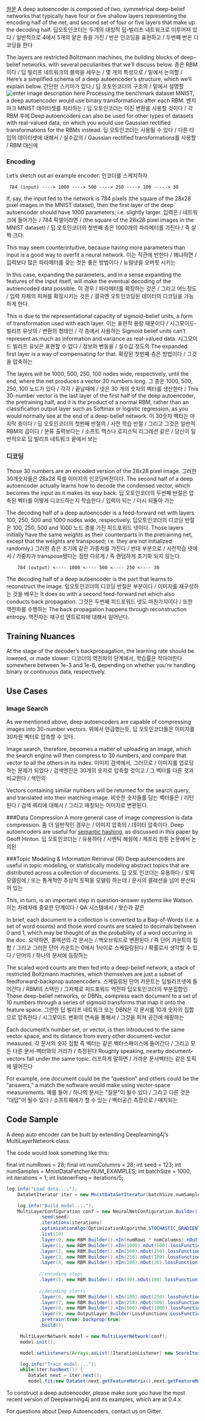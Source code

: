 [원문](http://deeplearning4j.org/deepautoencoder)
A deep autoencoder is composed of two, symmetrical deep-belief networks that typically have four or five shallow layers representing the encoding half of the net, and second set of four or five layers that make up the decoding half.
딥오토인코더는 두개의 대칭적 딥-빌리프 네트워크로 이루어져 있다 / 일반적으로 4에서 5개의 얕은 층을 가진 / 반은 인코딩을 표현하고 / 두번째 반은 디코딩을 한다

The layers are restricted Boltzmann machines, the building blocks of deep-belief networks, with several peculiarities that we’ll discuss below. 
층은 RBM이다 / 딥 빌리프 네트워크의 블럭을 세우는 / 몇 개의 특성으로 / 밑에서 논의할 / 
Here’s a simplified schema of a deep autoencoder’s structure, which we’ll explain below.
간단한 스키마가 있다 / 딥 오토인코더의 구조의 / 밑에서 설명할 
![enter image description here](http://deeplearning4j.org/img/deep_autoencoder.png)
Processing the benchmark dataset MNIST, a deep autoencoder would use binary transformations after each RBM. 
벤치마크 MNIST 데이터셋를 처리하는 / 딥 오토인코더는 이진 변환을 사용할 것이다 / 각 RBM 후에
Deep autoencoders can also be used for other types of datasets with real-valued data, on which you would use Gaussian rectified transformations for the RBMs instead.
딥 오토인코더는 사용될 수 있다 / 다른 타입의 데이터셋에 대해서 / 실수값의 /  Gaussian rectified transformations를 사용할 / RBM 대신에 

### Encoding
Let’s sketch out an example encoder:
인코더를 스케치하자
```
 784 (input) ----> 1000 ----> 500 ----> 250 ----> 100 -----> 30
```
If, say, the input fed to the network is 784 pixels (the square of the 28x28 pixel images in the MNIST dataset), then the first layer of the deep autoencoder should have 1000 parameters; i.e. slightly larger.
입력은 / 네트워크에 들어가는 /  784 픽셀이라면 /  (the square of the 28x28 pixel images in the MNIST dataset) / 딥 오토인코더의 첫번째 층은 1000개의 파라메터를 가진다 / 즉 살짝 크다.

This may seem counterintuitive, because having more parameters than input is a good way to overfit a neural network.
이는 직관에 반한다 / 왜냐하면 / 입력보다 많은 파라메터를 갖는 것은 좋은 방법이다 / 뉴럴넷을 오버핏 시키는 

In this case, expanding the parameters, and in a sense expanding the features of the input itself, will make the eventual decoding of the autoencoded data possible.
이 경우 / 파라메터를 확장하는 것은 / 그리고 어느정도 / 입력 자체의 피쳐를 확장시키는 것은 / 결국엔 오토인코딩된 데이터의 디코딩을 가능하게 한다.

This is due to the representational capacity of sigmoid-belief units, a form of transformation used with each layer. 
이는 표현적 용량 때문이다 / 시그모이드-빌리프 유닛의 / 변환의 형태인 / 각 층에서 사용하는 
Sigmoid belief units can’t represent as much as information and variance as real-valued data. 
시그모이드 빌리프 유닛은 표현할 수 없다 / 정보와 변동을 / 실수값 정도의 
The expanded first layer is a way of compensating for that.
확장된 첫번째 층은 방법이다 / 그것을 압축하는 

The layers will be 1000, 500, 250, 100 nodes wide, respectively, until the end, where the net produces a vector 30 numbers long. 
그 층은 1000, 500, 250, 100 노드가 있다 / 각각 / 끝날때에 / 넷은 30 개의 숫자의 벡터를 생산한다 / 
This 30-number vector is the last layer of the first half of the deep autoencoder, the pretraining half, and it is the product of a normal RBM, rather than an classification output layer such as Softmax or logistic regression, as you would normally see at the end of a deep-belief network.
이 30숫자 벡터는 마지막 층이다 / 딥 오토인코더의 첫번째 반절의 / 사전 학습 반절 / 그리고 그것은 일반적 RBM의 곱이다 / 분류 출력보다는 / 소프트 맥스나 로지스틱 리그레션 같은 / 당신이 일반적으로 딥 빌리프 네트워크 끝에서 보는 

### 디코딩
Those 30 numbers are an encoded version of the 28x28 pixel image. 
그러한 30개숫자들은 28x28 픽셀 이미지의 인코딩버전이다.
The second half of a deep autoencoder actually learns how to decode the condensed vector, which becomes the input as it makes its way back.
딥 오토인코더의 두번째 반절은 압축된 벡터를 어떻게 디코드하는지 학습한다 / 입력이 되는 / 다시 되돌아 가는 

The decoding half of a deep autoencoder is a feed-forward net with layers 100, 250, 500 and 1000 nodes wide, respectively. 
딥오토인코더의 디코딩 반절은 100, 250, 500 and 1000 노드 층을 가진  피드포워드 넷이다.
Those layers initially have the same weights as their counterparts in the pretraining net, except that the weights are transposed; i.e. they are not initialized randomly.)
그러한 층은 초기에 같은 가중치를 가진다 / 반대 부분으로 / 사전학습 넷에서 / 가중치가 transpose됐다는 점만 다르게 / 즉 랜덤하게 초기화 되지 않는다.
```
	784 (output) <---- 1000 <---- 500 <---- 250 <---- 30
```
The decoding half of a deep autoencoder is the part that learns to reconstruct the image. 
딥오토인코더의 디코딩 반절은 부분이다 / 이미지를 재구성하는 것을 배우는
It does so with a second feed-forward net which also conducts back propagation. 
그것은 두번째 피드포워드 넷도 마찬가지이다 / 또한 역전파를 수행하는
The back propagation happens through reconstruction entropy.
역전파는 재구성 엔트로피에 대해서 일어난다.

## Training Nuances
At the stage of the decoder’s backpropagation, the learning rate should be lowered, or made slower:
디코더의 역전파의 단계에서, 학습률은 작아야한다
somewhere between 1e-3 and 1e-6, depending on whether you’re handling binary or continuous data, respectively.

## Use Cases
### Image Search
As we mentioned above, deep autoencoders are capable of compressing images into 30-number vectors.
위에서 언급했는듯, 딥 오토인코더들은 이미지를 30차원 벡터로 압측할 수 있다.

Image search, therefore, becomes a matter of uploading an image, which the search engine will then compress to 30 numbers, and compare that vector to all the others in its index.
이미지 검색에서, 그러므로 / 이미지를 업로딩하는 문제가 되었다 / 검색엔진은 30개의 숫자로 압축할 것이고 / 그 벡터를 다른 것과 비교한다 / 색인의

Vectors containing similar numbers will be returned for the search query, and translated into their matching image.
비슷한 숫자들를 담는 벡터들은 / 리턴된다 / 검색 쿼리에 대해서 / 그리고 매칭되는 이미지로 변환된다.

###Data Compression
A more general case of image compression is data compression. 
좀 더 일반적인 경우는 / 이미지 압축의 / 데이터 압축이다.
Deep autoencoders are useful for [semantic hashing](https://www.cs.utoronto.ca/~rsalakhu/papers/semantic_final.pdf), as discussed in this paper by Geoff Hinton.
딥 오토인코더는 / 유용하다 / 시멘틱 해슁에 / 제프리 힌튼 논문에서 논의된 

###Topic Modeling & Information Retrieval (IR)
Deep autoencoders are useful in topic modeling, or statistically modeling abstract topics that are distributed across a collection of documents.
딥 오토 인코더는 유용하다 / 토픽모델링에 / 또는 통계적인 추상적 토픽을 모델링 하는데 / 문서의 콜레션을 넘어 분산되어 있는

This, in turn, is an important step in question-answer systems like Watson.
이는 차례차례 중요한 단계이다 / QA 시스템에서 / 왓슨과 같은

In brief, each document in a collection is converted to a Bag-of-Words (i.e. a set of word counts) and those word counts are scaled to decimals between 0 and 1, which may be thought of as the probability of a word occurring in the doc.
요약하면, 콜렉션의 각 문서는 / 백오브워드로 변환된다 / 즉 단어 카운트의 집합 / 그리고 그러한 단어 카운트는 0에서 1사이로 스케일링된다 / 확률로서 생각할 수 있다 / 단어의 / 하나의 문서에 등장하는

The scaled word counts are then fed into a deep-belief network, a stack of restricted Boltzmann machines, which themselves are just a subset of feedforward-backprop autoencoders. 
스케일링된 단어 카운트는 딥빌리프넷에 들어간다 / RBM의 스택인 / 그자체로 피드포워드 역전파 딥오토인코더의 부분집합인
Those deep-belief networks, or DBNs, compress each document to a set of 10 numbers through a series of sigmoid transforms that map it onto the feature space.
그런한 딥 빌리프 네트워크 또는 DBN은 각 문서를 10개 숫자의 집합으로 압측한다 / 시그모이드 변화의 연속을 통해서 / 그것을 피쳐 공간에 매핑하는 

Each document’s number set, or vector, is then introduced to the same vector space, and its distance from every other document-vector measured. 
각 문서의 숫자 집합 즉 벡터는 같은 벡터스페이스에 들어간다 / 그리고 모든 다른 문서-벡터와의 거리가 / 측정된다
Roughly speaking, nearby document-vectors fall under the same topic.
러프하게 말하면 / 가까운 문서벡터는 같은 토픽에 떨어진다

For example, one document could be the “question” and others could be the “answers,” a match the software would make using vector-space measurements.
예를 들어 / 하나의 문서는 "질문"이 될수 있다 / 그리고 다른 것은 "대답"이 될수 있다 / 소프트웨에가 할 수 있는 / 벡터공간 측정으로 / 매치되는 

## Code Sample
A deep auto encoder can be built by extending Deeplearning4j’s MultiLayerNetwork class.

The code would look something like this:

final int numRows = 28; final int numColumns = 28; int seed = 123; int numSamples = MnistDataFetcher.NUM_EXAMPLES; int batchSize = 1000; int iterations = 1; int listenerFreq = iterations/5;

```java
log.info("Load data....");
    DataSetIterator iter = new MnistDataSetIterator(batchSize,numSamples,true);

    log.info("Build model....");
    MultiLayerConfiguration conf = new NeuralNetConfiguration.Builder()
            .seed(seed)
            .iterations(iterations)
            .optimizationAlgo(OptimizationAlgorithm.STOCHASTIC_GRADIENT_DESCENT)
            .list(10)
            .layer(0, new RBM.Builder().nIn(numRows * numColumns).nOut(1000).lossFunction(LossFunctions.LossFunction.RMSE_XENT).build())
            .layer(1, new RBM.Builder().nIn(1000).nOut(500).lossFunction(LossFunctions.LossFunction.RMSE_XENT).build())
            .layer(2, new RBM.Builder().nIn(500).nOut(250).lossFunction(LossFunctions.LossFunction.RMSE_XENT).build())
            .layer(3, new RBM.Builder().nIn(250).nOut(100).lossFunction(LossFunctions.LossFunction.RMSE_XENT).build())
            .layer(4, new RBM.Builder().nIn(100).nOut(30).lossFunction(LossFunctions.LossFunction.RMSE_XENT).build()) 
            
            //encoding stops
            .layer(5, new RBM.Builder().nIn(30).nOut(100).lossFunction(LossFunctions.LossFunction.RMSE_XENT).build()) 	
            
            //decoding starts
            .layer(6, new RBM.Builder().nIn(100).nOut(250).lossFunction(LossFunctions.LossFunction.RMSE_XENT).build())
            .layer(7, new RBM.Builder().nIn(250).nOut(500).lossFunction(LossFunctions.LossFunction.RMSE_XENT).build())
            .layer(8, new RBM.Builder().nIn(500).nOut(1000).lossFunction(LossFunctions.LossFunction.RMSE_XENT).build())
            .layer(9, new OutputLayer.Builder(LossFunctions.LossFunction.RMSE_XENT).nIn(1000).nOut(numRows*numColumns).build())
            .pretrain(true).backprop(true)
            .build();

     MultiLayerNetwork model = new MultiLayerNetwork(conf);
     model.init();

     model.setListeners(Arrays.asList((IterationListener) new ScoreIterationListener(listenerFreq)));

     log.info("Train model....");
     while(iter.hasNext()) {
        DataSet next = iter.next();
        model.fit(new DataSet(next.getFeatureMatrix(),next.getFeatureMatrix()));
```
To construct a deep autoencoder, please make sure you have the most recent version of Deeplearning4j and its examples, which are at 0.4.x.

For questions about Deep Autoencoders, contact us on Gitter.